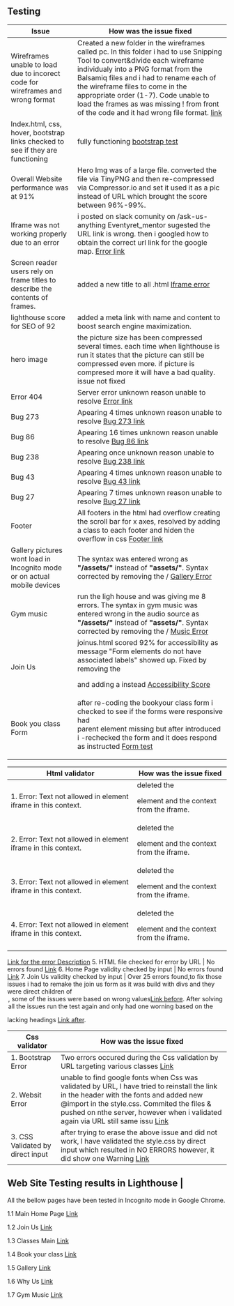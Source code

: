 ## Testing

**Issue**       |       **How was the issue fixed** 
----------------|-------------------------------------|
Wireframes unable to load due to incorect code for wireframes and wrong format | Created a new folder in the wireframes called pc. In this folder i had to use Snipping Tool to convert&divide each wireframe individualy into a PNG format from the Balsamiq files and i had to rename each of the wireframe files to come in the appropriate order (1-7). Code unable to load the frames as was missing ! from front of the code and it had wrong file format. [link](/assets/testings/PNG.PNG)
Index.html, css, hover, bootstrap links checked to see if they are functioning | fully functioning [bootstrap test](/assets/testings/links.PNG)
Overall Website performance was at 91% | Hero Img was of a large file. converted the file via TinyPNG and then re-compressed via Compressor.io and set it used it as a pic instead of URL which brought the score between 96%-99%.
Iframe was not working properly due to an error | i posted on slack comunity on /ask-us-anything Eventyret_mentor sugested the URL link is wrong. then i googled how to obtain the correct url link for the google map. [Error link](/assets/testings/error1-iframe.PNG)
Screen reader users rely on frame titles to describe the contents of frames. | added a new title to all .html [Iframe error](/assets/testings/html-iframe.PNG)
lighthouse score for SEO of 92 | added a meta link with name and content to boost search engine maximization.
hero image | the picture size has been compressed several times. each time when lighthouse is run it states that the picture can still be compressed even more. if picture is compresed more it will have a bad quality. issue not fixed
Error 404 | Server error unknown reason unable to resolve [Error link](/assets/testings/server-error.PNG)
Bug 273 | Apearing 4 times unknown reason unable to resolve [Bug 273 link](/assets/testings/bug-273.PNG) 
Bug 86 | Apearing 16 times unknown reason unable to resolve [Bug 86 link](/assets/testings/bug-86.PNG)
Bug 238 | Apearing once unknown reason unable to resolve [Bug 238 link](/assets/testings/bug-238.PNG)
Bug 43 | Apearing 4 times unknown reason unable to resolve [Bug 43 link](/assets/testings/bug-43.PNG)
Bug 27 | Apearing 7 times unknown reason unable to resolve [Bug 27 link](/assets/testings/bug-27.PNG)
Footer | All footers in the html had overflow creating the scroll bar for x axes, resolved by adding a class to each footer and hiden the overflow in css [Footer link](/assets/testings/test1.PNG)
Gallery pictures wont load in Incognito mode or on actual mobile devices | The syntax was entered wrong as **"/assets/"** instead of **"assets/"**. Syntax corrected by removing the / [Gallery Error](/assets/testings/galleryerror.PNG)
Gym music | run the ligh house and was giving me 8 errors. The syntax in gym music was entered wrong in the audio source as **"/assets/"** instead of **"assets/"**. Syntax corrected by removing the /  [Music Error](/assets/testings/syntax-error.PNG)
Join Us | joinus.html scored 92% for accessibility as message "Form elements do not have associated labels" showed up. Fixed by removing the <p> and adding a <label> instead [Accessibility Score](/assets/testings/lighthousejoinus.PNG)
Book you class Form | after re-coding the bookyour class form i checked to see if the forms were responsive had <form> parent element missing but after introduced i -rechecked the form and it does respond as instructed  [Form test](/assets/testings/joinusformtest.PNG)







**Html validator**  | **How was the issue fixed** 
--------------------|----------------------------|
1. Error: Text not allowed in element iframe in this context.| deleted the <p> element and the context from the iframe.
2. Error: Text not allowed in element iframe in this context. | deleted the <p> element and the context from the iframe.
3. Error: Text not allowed in element iframe in this context. | deleted the <p> element and the context from the iframe.
4. Error: Text not allowed in element iframe in this context. | deleted the <p> element and the context from the iframe.
[Link for the error Description](assets/testings/html-classes.PNG)
5. HTML file checked for error by URL | No errors found [Link](assets/testings/htmlvalidator.PNG)
6. Home Page validity checked by input | No errors found [Link](assets/testings/htmlvalidatorindex.PNG)
7. Join Us validity checked by input | Over 25 errors found,to fix those issues i had to remake the join us form as it was build with divs and they were direct children of <legend>, some of the issues were based on wrong values[Link before](assets/testings/htmlvalidatorjoinus.PNG). After solving all the issues run the test again and only had one worning based on the <section> lacking headings [Link after](assets/testings/htmlvalidatorjoinusafter.PNG).



**Css validator** | **How was the issue fixed** 
--------------------|----------------------------|
1. Bootstrap Error | Two errors occured during the Css validation by URL targeting various classes [Link](assets/testings/cssvalidator.PNG)
2. Websit Error | unable to find google fonts when Css was validated by URL, I have tried to reinstall the link in the header with the fonts and added new @import in the style.css. Commited the files & pushed on nthe server, however when i validated again via URL still same issu [Link](assets/testings/cssvalidator.PNG)
3. CSS Validated by direct input | after trying to erase the above issue and did not work, I have validated the style.css by direct input which resulted in NO ERRORS however, it did show one Warning [Link](assets/testings/cssvalidatorbyinput.PNG)



**Web Site Testing results in Lighthouse**  |
---------------------------------------------

All the bellow pages have been tested in Incognito mode in Google Chrome.

1.1 Main Home Page [Link](/assets/testings/lighthouseindex.PNG)

1.2 Join Us [Link](/assets/testings/lighthjoinus.PNG)

1.3 Classes Main [Link](/assets/testings/lighthouseclasses.PNG)

1.4 Book your class [Link](/assets/testings/lighthousebookyourclass.PNG)

1.5 Gallery [Link](/assets/testings/lighthousegallery.PNG)

1.6 Why Us [Link](/assets/testings/lighthousewhyus.PNG)

1.7 Gym Music [Link](/assets/testings/lighthousegymmusic.PNG)
